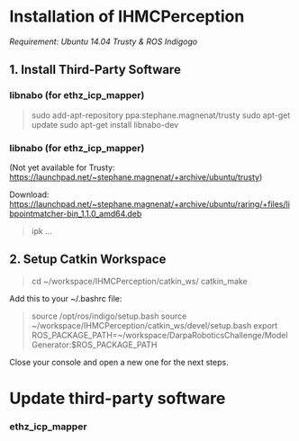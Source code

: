 # Installation of IHMCPerception

*Requirement: Ubuntu 14.04 Trusty & ROS Indigogo*

## 1. Install Third-Party Software

### libnabo (for ethz_icp_mapper)

> sudo add-apt-repository ppa:stephane.magnenat/trusty
> sudo apt-get update
> sudo apt-get install libnabo-dev

### libnabo (for ethz_icp_mapper)

(Not yet available for Trusty: https://launchpad.net/~stephane.magnenat/+archive/ubuntu/trusty)

Download: https://launchpad.net/~stephane.magnenat/+archive/ubuntu/raring/+files/libpointmatcher-bin_1.1.0_amd64.deb

> ipk ...

## 2. Setup Catkin Workspace

> cd ~/workspace/IHMCPerception/catkin_ws/
> catkin_make

Add this to your ~/.bashrc file:
> source /opt/ros/indigo/setup.bash
> source ~/workspace/IHMCPerception/catkin_ws/devel/setup.bash
> export ROS_PACKAGE_PATH=~/workspace/DarpaRoboticsChallenge/ModelGenerator:$ROS_PACKAGE_PATH

Close your console and open a new one for the next steps.




# Update third-party software

### ethz_icp_mapper

>
